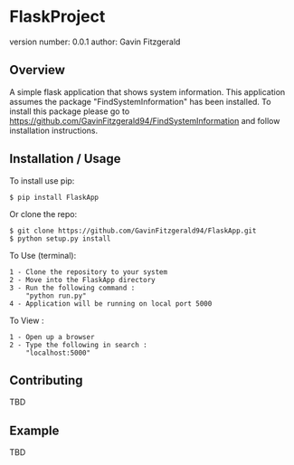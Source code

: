 FlaskProject
===============================

version number: 0.0.1
author: Gavin Fitzgerald

Overview
--------

A simple flask application that shows system information. This application assumes the package "FindSystemInformation" has been installed. To install this package please go to https://github.com/GavinFitzgerald94/FindSystemInformation and follow installation instructions.

Installation / Usage
--------------------

To install use pip:

    $ pip install FlaskApp


Or clone the repo:

    $ git clone https://github.com/GavinFitzgerald94/FlaskApp.git
    $ python setup.py install
    
    
To Use (terminal):
	
	1 - Clone the repository to your system
	2 - Move into the FlaskApp directory
	3 - Run the following command :
		"python run.py"
	4 - Application will be running on local port 5000

To View :

	1 - Open up a browser
	2 - Type the following in search :
		"localhost:5000"
    
Contributing
------------

TBD

Example
-------

TBD
